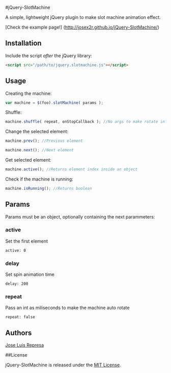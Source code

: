 #jQuery-SlotMachine

A simple, lightweight jQuery plugin to make slot machine animation effect.

[Check the example page!] (http://josex2r.github.io/jQuery-SlotMachine/)

## Installation

Include the script *after* the jQuery library:

```html
<script src="/path/to/jquery.slotmachine.js"></script>
```

## Usage

Creating the machine:

```javascript
var machine = $(foo).slotMachine( params );
```

Shuffle:

```javascript
machine.shuffle( repeat, onStopCallback ); //No args to make rotate infinitely
```

Change the selected element:

```javascript
machine.prev(); //Previous element

machine.next(); //Next element
```

Get selected element:

```javascript
machine.active(); //Returns element index inside an object
```

Check if the machine is running:

```javascript
machine.isRunning(); //Returns boolean
```

## Params

Params must be an object, optionally containing the next parammeters:

### active

Set the first element

    active: 0
    
### delay

Set spin animation time

    delay: 200
    
### repeat

Pass an int as miliseconds to make the machine auto rotate

    repeat: false
    
## Authors

[Jose Luis Represa](https://github.com/josex2r)

##License

jQuery-SlotMachine is released under the [MIT License](http://opensource.org/licenses/MIT).